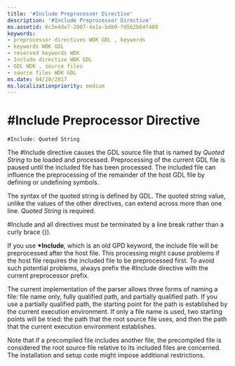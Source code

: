 ```yaml
---
title: '#Include Preprocessor Directive'
description: '#Include Preprocessor Directive'
ms.assetid: 6c3e4de7-2007-4a1a-bdb0-fd5b2b64f489
keywords:
- preprocessor directives WDK GDL , keywords
- keywords WDK GDL
- reserved keywords WDK
- Include directive WDK GDL
- GDL WDK , source files
- source files WDK GDL
ms.date: 04/20/2017
ms.localizationpriority: medium
---
```


# \#Include Preprocessor Directive


```GDL
#Include: Quoted String
```

The \#Include directive causes the GDL source file that is named by *Quoted String* to be loaded and processed. Preprocessing of the current GDL file is paused until the included file has been processed. The included file can influence the preprocessing of the remainder of the host GDL file by defining or undefining symbols.

The syntax of the quoted string is defined by GDL. The quoted string value, unlike the values of the other directives, can extend across more than one line. *Quoted String* is required.

\#Include and all directives must be terminated by a line break rather than a curly brace (}).

If you use **\*Include**, which is an old GPD keyword, the include file will be preprocessed after the host file. This processing might cause problems if the host file requires the included file to be preprocessed first. To avoid such potential problems, always prefix the \#Include directive with the current preprocessor prefix.

The current implementation of the parser allows three forms of naming a file: file name only, fully qualified path, and partially qualified path. If you use a partially qualified path, the starting point for the path is established by the current execution environment. If only a file name is used, two starting points will be tried: the path that the root source file uses, and then the path that the current execution environment establishes.

Note that if a precompiled file includes another file, the precompiled file is considered the root source file relative to its included files are concerned. The installation and setup code might impose additional restrictions.
